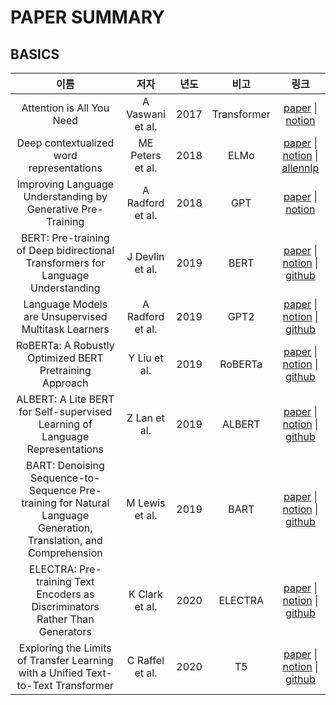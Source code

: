 # PAPER SUMMARY
## BASICS
|이름|저자|년도|비고|링크|
|:---:|:---:|:---:|:---:|:---:|
|Attention is All You Need|A Vaswani et al.|2017|Transformer|[paper](https://arxiv.org/abs/1706.03762) \| [notion](https://www.notion.so/Attention-Is-All-You-Need-ec1f92159eee4c9a8fc9fd9dc07d7be9)
|Deep contextualized word representations|ME Peters et al.|2018|ELMo|[paper](https://arxiv.org/abs/1802.05365) \| [notion](https://www.notion.so/Deep-contextualized-word-representations-dcb94abb9c0a4d5d8014d40626ef837a) \| [allennlp](https://allennlp.org/elmo)
|Improving Language Understanding by Generative Pre-Training|A Radford et al.|2018|GPT|[paper](https://www.cs.ubc.ca/~amuham01/LING530/papers/radford2018improving.pdf) \| [notion](https://www.notion.so/Improving-Language-Understanding-by-Generative-Pre-Training-0b5ca43db12641d5a28b1060ffa99db4)
|BERT: Pre-training of Deep bidirectional Transformers for Language Understanding|J Devlin et al.|2019|BERT|[paper](https://arxiv.org/abs/1810.04805) \| [notion](https://www.notion.so/BERT-Pre-Training-of-Deep-Bidirectional-Transformers-for-Language-Understanding-366ce4355f6842da9cf2e91e2b953e24) \| [github](https://github.com/google-research/bert)
|Language Models are Unsupervised Multitask Learners|A Radford et al.|2019|GPT2|[paper](https://d4mucfpksywv.cloudfront.net/better-language-models/language_models_are_unsupervised_multitask_learners.pdf) \| [notion](https://www.notion.so/Language-Models-are-Unsupervised-Multitask-Learners-1d51509d50084d7e886c8c6580ada3d8) \| [github](https://github.com/openai/gpt-2)
|RoBERTa: A Robustly Optimized BERT Pretraining Approach|Y Liu et al.|2019|RoBERTa|[paper](https://arxiv.org/abs/1907.11692) \| [notion](https://glorious-cycle-ccb.notion.site/RoBERTa-A-Robustly-Optimized-BERT-Pretraining-Approach-1e805221f45f419eac6cce36c896fe6e) \| [github](https://github.com/pytorch/fairseq/blob/master/examples/roberta/README.md)
|ALBERT: A Lite BERT for Self-supervised Learning of Language Representations|Z Lan et al.|2019|ALBERT|[paper](https://arxiv.org/abs/1909.11942) \| [notion](https://glorious-cycle-ccb.notion.site/ALBERT-A-Lite-BERT-for-Self-supervised-Learning-of-Language-Representations-f9338e6630254f51aea46370f0902ffa) \| [github](https://github.com/google-research/ALBERT)
|BART: Denoising Sequence-to-Sequence Pre-training for Natural Language Generation, Translation, and Comprehension|M Lewis et al.|2019|BART|[paper](https://arxiv.org/abs/1910.13461) \| [notion](https://glorious-cycle-ccb.notion.site/BART-Denoising-Sequence-to-Sequence-Pre-training-for-Natural-Language-Generation-Translation-and--9168754bb6fd43e1889dadff44fe451e) \| [github](https://github.com/pytorch/fairseq/tree/master/examples/bart)
|ELECTRA: Pre-training Text Encoders as Discriminators Rather Than Generators|K Clark et al.|2020|ELECTRA|[paper](https://arxiv.org/abs/2003.10555) \| [notion](https://glorious-cycle-ccb.notion.site/ELECTRA-Pre-training-Text-Encoders-as-Discriminators-Rather-Than-Generators-bae694ec771c41978196e509b192a9bf) \| [github](https://github.com/google-research/electra)
|Exploring the Limits of Transfer Learning with a Unified Text-to-Text Transformer|C Raffel et al.|2020|T5|[paper](https://arxiv.org/abs/1910.10683) \| [notion](https://glorious-cycle-ccb.notion.site/Exploring-the-Limits-of-Transfer-Learning-with-a-Unified-Text-to-Text-Transformer-497774bb21b346a4bc46564f96d4ffd3) \| [github](https://github.com/google-research/text-to-text-transfer-transformer)
